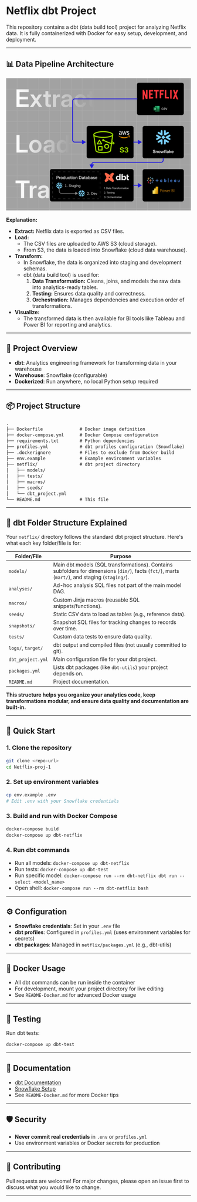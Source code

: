 # Netflix dbt Project

This repository contains a dbt (data build tool) project for analyzing Netflix data. It is fully containerized with Docker for easy setup, development, and deployment.

---

## 📊 Data Pipeline Architecture

![Netflix Data Pipeline Architecture](./pipeline-architecture.jpg)

**Explanation:**
- **Extract:** Netflix data is exported as CSV files.
- **Load:**
  - The CSV files are uploaded to AWS S3 (cloud storage).
  - From S3, the data is loaded into Snowflake (cloud data warehouse).
- **Transform:**
  - In Snowflake, the data is organized into staging and development schemas.
  - dbt (data build tool) is used for:
    1. **Data Transformation:** Cleans, joins, and models the raw data into analytics-ready tables.
    2. **Testing:** Ensures data quality and correctness.
    3. **Orchestration:** Manages dependencies and execution order of transformations.
- **Visualize:**
  - The transformed data is then available for BI tools like Tableau and Power BI for reporting and analytics.

---

## 🚀 Project Overview
- **dbt**: Analytics engineering framework for transforming data in your warehouse
- **Warehouse**: Snowflake (configurable)
- **Dockerized**: Run anywhere, no local Python setup required

---

## 📦 Project Structure
```
.
├── Dockerfile              # Docker image definition
├── docker-compose.yml      # Docker Compose configuration
├── requirements.txt        # Python dependencies
├── profiles.yml            # dbt profiles configuration (Snowflake)
├── .dockerignore           # Files to exclude from Docker build
├── env.example             # Example environment variables
├── netflix/                # dbt project directory
│   ├── models/
│   ├── tests/
│   ├── macros/
│   ├── seeds/
│   └── dbt_project.yml
└── README.md               # This file
```

---

## 📁 dbt Folder Structure Explained

Your `netflix/` directory follows the standard dbt project structure. Here's what each key folder/file is for:

| Folder/File         | Purpose                                                                 |
|---------------------|-------------------------------------------------------------------------|
| `models/`           | Main dbt models (SQL transformations). Contains subfolders for dimensions (`dim/`), facts (`fct/`), marts (`mart/`), and staging (`staging/`). |
| `analyses/`         | Ad-hoc analysis SQL files not part of the main model DAG.               |
| `macros/`           | Custom Jinja macros (reusable SQL snippets/functions).                  |
| `seeds/`            | Static CSV data to load as tables (e.g., reference data).               |
| `snapshots/`        | Snapshot SQL files for tracking changes to records over time.           |
| `tests/`            | Custom data tests to ensure data quality.                               |
| `logs/`, `target/`  | dbt output and compiled files (not usually committed to git).           |
| `dbt_project.yml`   | Main configuration file for your dbt project.                           |
| `packages.yml`      | Lists dbt packages (like `dbt-utils`) your project depends on.          |
| `README.md`         | Project documentation.                                                  |

**This structure helps you organize your analytics code, keep transformations modular, and ensure data quality and documentation are built-in.**

---

## 🏁 Quick Start

### 1. Clone the repository
```sh
git clone <repo-url>
cd Netflix-proj-1
```

### 2. Set up environment variables
```sh
cp env.example .env
# Edit .env with your Snowflake credentials
```

### 3. Build and run with Docker Compose
```sh
docker-compose build
docker-compose up dbt-netflix
```

### 4. Run dbt commands
- Run all models: `docker-compose up dbt-netflix`
- Run tests: `docker-compose up dbt-test`
- Run specific model: `docker-compose run --rm dbt-netflix dbt run --select <model_name>`
- Open shell: `docker-compose run --rm dbt-netflix bash`

---

## ⚙️ Configuration
- **Snowflake credentials**: Set in your `.env` file
- **dbt profiles**: Configured in `profiles.yml` (uses environment variables for secrets)
- **dbt packages**: Managed in `netflix/packages.yml` (e.g., dbt-utils)

---

## 🐳 Docker Usage
- All dbt commands can be run inside the container
- For development, mount your project directory for live editing
- See `README-Docker.md` for advanced Docker usage

---

## 🧪 Testing
Run dbt tests:
```sh
docker-compose up dbt-test
```

---

## 📝 Documentation
- [dbt Documentation](https://docs.getdbt.com/)
- [Snowflake Setup](https://docs.snowflake.com/en/)
- See `README-Docker.md` for more Docker tips

---

## 🛡️ Security
- **Never commit real credentials** in `.env` or `profiles.yml`
- Use environment variables or Docker secrets for production

---

## 🤝 Contributing
Pull requests are welcome! For major changes, please open an issue first to discuss what you would like to change.

---